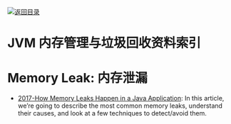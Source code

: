 [![返回目录](https://parg.co/UGo)](https://parg.co/b4z) 
# JVM 内存管理与垃圾回收资料索引

# Memory Leak: 内存泄漏

- [2017-How Memory Leaks Happen in a Java Application](https://stackify.com/memory-leaks-java/): In this article, we’re going to describe the most common memory leaks, understand their causes, and look at a few techniques to detect/avoid them.
